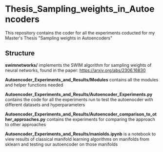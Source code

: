 # Thesis_Sampling_weights_in_Autoencoders

This repository contains the coder for all the experiments coducted for my Master's Thesis "Sampling weights in Autoencoders"

Structure
------------
**swimnetworks/** implements the SWIM algorithm for sampling weights of neural networks, found in the paper: https://arxiv.org/abs/2306.16830

**Autoencoder_Experiments_and_Results/Modules** contains all the modules and helper functions needed

**Autoencoder_Experiments_and_Results/Autoencoder_Experiments.py** contains the code for all the experiments run to test the autoenocder with different datasets and hyperparameters

**Autoencoder_Experiments_and_Results/Autoencoder_comparison_to_other_approaches.py** contains the experiments for comparing the approach to other approaches

**Autoencoder_Experiments_and_Results/maniolds.ipynb** is a notebook to view results of classical manifold learning algorithms on manifolds from sklearn and testing our autoencoder on those manifolds

